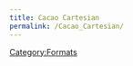 ```yaml
---
title: Cacao Cartesian
permalink: /Cacao_Cartesian/
---
```


[Category:Formats](/Category:Formats "wikilink")